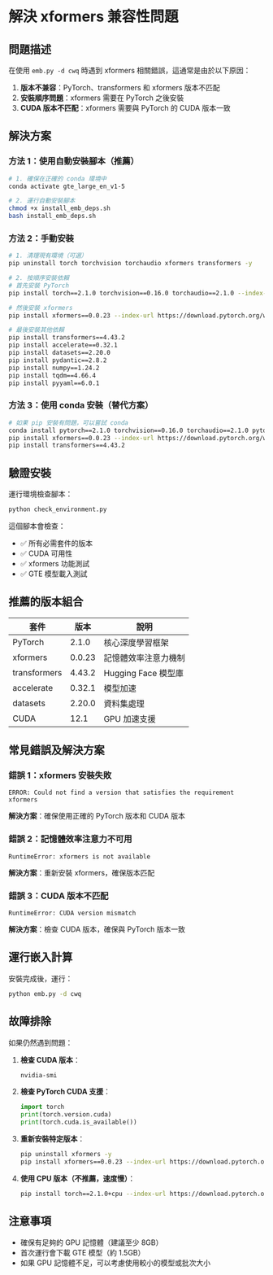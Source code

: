 # 解決 xformers 兼容性問題

## 問題描述

在使用 `emb.py -d cwq` 時遇到 xformers 相關錯誤，這通常是由於以下原因：

1. **版本不兼容**：PyTorch、transformers 和 xformers 版本不匹配
2. **安裝順序問題**：xformers 需要在 PyTorch 之後安裝
3. **CUDA 版本不匹配**：xformers 需要與 PyTorch 的 CUDA 版本一致

## 解決方案

### 方法 1：使用自動安裝腳本（推薦）

```bash
# 1. 確保在正確的 conda 環境中
conda activate gte_large_en_v1-5

# 2. 運行自動安裝腳本
chmod +x install_emb_deps.sh
bash install_emb_deps.sh
```

### 方法 2：手動安裝

```bash
# 1. 清理現有環境（可選）
pip uninstall torch torchvision torchaudio xformers transformers -y

# 2. 按順序安裝依賴
# 首先安裝 PyTorch
pip install torch==2.1.0 torchvision==0.16.0 torchaudio==2.1.0 --index-url https://download.pytorch.org/whl/cu121

# 然後安裝 xformers
pip install xformers==0.0.23 --index-url https://download.pytorch.org/whl/cu121

# 最後安裝其他依賴
pip install transformers==4.43.2
pip install accelerate==0.32.1
pip install datasets==2.20.0
pip install pydantic==2.8.2
pip install numpy==1.24.2
pip install tqdm==4.66.4
pip install pyyaml==6.0.1
```

### 方法 3：使用 conda 安裝（替代方案）

```bash
# 如果 pip 安裝有問題，可以嘗試 conda
conda install pytorch==2.1.0 torchvision==0.16.0 torchaudio==2.1.0 pytorch-cuda=12.1 -c pytorch -c nvidia
pip install xformers==0.0.23 --index-url https://download.pytorch.org/whl/cu121
pip install transformers==4.43.2
```

## 驗證安裝

運行環境檢查腳本：

```bash
python check_environment.py
```

這個腳本會檢查：
- ✅ 所有必需套件的版本
- ✅ CUDA 可用性
- ✅ xformers 功能測試
- ✅ GTE 模型載入測試

## 推薦的版本組合

| 套件 | 版本 | 說明 |
|------|------|------|
| PyTorch | 2.1.0 | 核心深度學習框架 |
| xformers | 0.0.23 | 記憶體效率注意力機制 |
| transformers | 4.43.2 | Hugging Face 模型庫 |
| accelerate | 0.32.1 | 模型加速 |
| datasets | 2.20.0 | 資料集處理 |
| CUDA | 12.1 | GPU 加速支援 |

## 常見錯誤及解決方案

### 錯誤 1：xformers 安裝失敗
```
ERROR: Could not find a version that satisfies the requirement xformers
```
**解決方案**：確保使用正確的 PyTorch 版本和 CUDA 版本

### 錯誤 2：記憶體效率注意力不可用
```
RuntimeError: xformers is not available
```
**解決方案**：重新安裝 xformers，確保版本匹配

### 錯誤 3：CUDA 版本不匹配
```
RuntimeError: CUDA version mismatch
```
**解決方案**：檢查 CUDA 版本，確保與 PyTorch 版本一致

## 運行嵌入計算

安裝完成後，運行：

```bash
python emb.py -d cwq
```

## 故障排除

如果仍然遇到問題：

1. **檢查 CUDA 版本**：
   ```bash
   nvidia-smi
   ```

2. **檢查 PyTorch CUDA 支援**：
   ```python
   import torch
   print(torch.version.cuda)
   print(torch.cuda.is_available())
   ```

3. **重新安裝特定版本**：
   ```bash
   pip uninstall xformers -y
   pip install xformers==0.0.23 --index-url https://download.pytorch.org/whl/cu121
   ```

4. **使用 CPU 版本（不推薦，速度慢）**：
   ```bash
   pip install torch==2.1.0+cpu --index-url https://download.pytorch.org/whl/cpu
   ```

## 注意事項

- 確保有足夠的 GPU 記憶體（建議至少 8GB）
- 首次運行會下載 GTE 模型（約 1.5GB）
- 如果 GPU 記憶體不足，可以考慮使用較小的模型或批次大小 